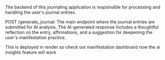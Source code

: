 The backend of this journaling application is responsible for processing and handling the user's journal entries.

POST /generate_journal: The main endpoint where the journal entries are submitted for AI analysis. The AI-generated response includes a thoughtful reflection on the entry, affirmations, and a suggestion for deepening the user's manifestation practice.



This is deployed in render so check out manifestation dashboard now the ai insights feature will work 
